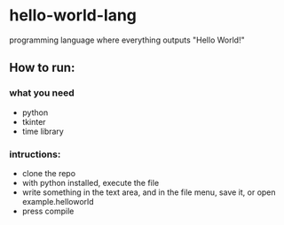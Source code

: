 # hello-world-lang
programming language where everything outputs "Hello World!"

## How to run:

### what you need

- python
- tkinter
- time library

### intructions:

- clone the repo
- with python installed, execute the file
- write something in the text area, and in the file menu, save it, or open example.helloworld
- press compile
